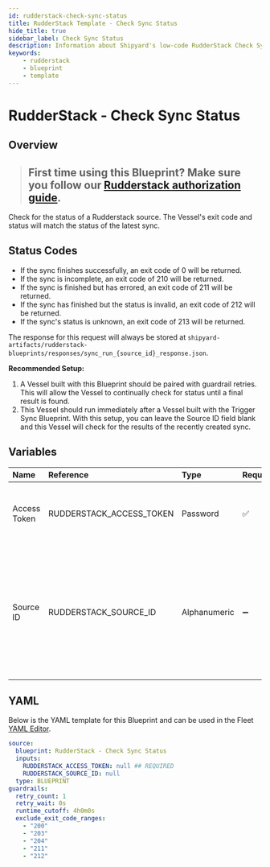 ```yaml
---
id: rudderstack-check-sync-status
title: RudderStack Template - Check Sync Status
hide_title: true
sidebar_label: Check Sync Status
description: Information about Shipyard's low-code RudderStack Check Sync Status blueprint. Check for the status of a Rudderstack source. The Vessel's exit code and status will match the status of the latest sync.
keywords:
    - rudderstack
    - blueprint
    - template
---
```


# RudderStack - Check Sync Status

## Overview

> ## **First time using this Blueprint? Make sure you follow our [Rudderstack authorization guide](https://www.shipyardapp.com/docs/blueprint-library/rudderstack/rudderstack-authorization/)**.

Check for the status of a Rudderstack source. The Vessel's exit code and status will match the status of the latest sync.

## Status Codes
- If the sync finishes successfully, an exit code of 0 will be returned.
- If the sync is incomplete, an exit code of 210 will be returned.
- If the sync is finished but has errored, an exit code of 211 will be returned.
- If the sync has finished but the status is invalid, an exit code of 212 will be returned.
- If the sync's status is unknown, an exit code of 213 will be returned.

The response for this request will always be stored at `shipyard-artifacts/rudderstack-blueprints/responses/sync_run_{source_id}_response.json`.

**Recommended Setup:**
1. A Vessel built with this Blueprint should be paired with guardrail retries. This will allow the Vessel to continually check for status until a final result is found.
2. This Vessel should run immediately after a Vessel built with the Trigger Sync Blueprint. With this setup, you can leave the Source ID field blank and this Vessel will check for the results of the recently created sync.



## Variables

| Name | Reference | Type | Required | Default | Options | Description |
|:---|:---|:---|:---|:---|:---|:---|
| Access Token | RUDDERSTACK_ACCESS_TOKEN | Password | :white_check_mark: | - | - | The access token associated with your Rudderstack account. |
| Source ID | RUDDERSTACK_SOURCE_ID | Alphanumeric | :heavy_minus_sign: | - | - | The ID of the Rudderstack source you want to refresh. This should be left blank if connected to an Trigger Sync Blueprint. |


## YAML

Below is the YAML template for this Blueprint and can be used in the Fleet [YAML Editor](../../reference/fleets/yaml-editor.md).

```yaml
source:
  blueprint: RudderStack - Check Sync Status
  inputs:
    RUDDERSTACK_ACCESS_TOKEN: null ## REQUIRED
    RUDDERSTACK_SOURCE_ID: null 
  type: BLUEPRINT
guardrails:
  retry_count: 1
  retry_wait: 0s
  runtime_cutoff: 4h0m0s
  exclude_exit_code_ranges:
    - "200"
    - "203"
    - "204"
    - "211"
    - "212"
```
